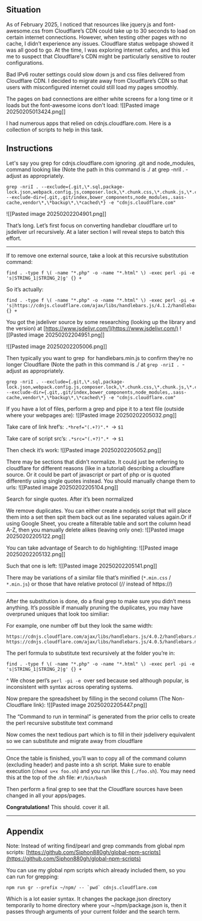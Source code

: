 ## Situation

As of February 2025, I noticed that resources like jquery.js and font-awesome.css from Cloudflare’s CDN could take up to 30 seconds to load on certain internet connections. However, when testing other pages with no cache, I didn’t experience any issues. Cloudflare status webpage showed it was all good to go. At the time, I was exploring internet cafes, and this led me to suspect that Cloudflare's CDN might be particularly sensitive to router configurations.

Bad IPv6 router settings could slow down js and css files delivered from Cloudflare CDN. I decided to migrate away from Cloudflare’s CDN so that users with misconfigured internet could still load my pages smoothly. 

The pages on bad connections are either white screens for a long time or it loads but the font-awesome icons don't load:
![[Pasted image 20250205013424.png]]

I had numerous apps that relied on cdnjs.cloudflare.com. Here is a collection of scripts to help in this task.

## Instructions

Let's say you grep for cdnjs.cloudflare.com ignoring .git and node_modules, command looking like (Note the path in this command is ./ at grep -nriI .  - adjust as appropriately.
```
grep -nriI . --exclude={.git,\*.sql,package-lock.json,webpack.config.js,composer.lock,\*.chunk.css,\*.chunk.js,\*.css.map,\*.js.map} --exclude-dir={.git,.git/index,bower_components,node_modules,.sass-cache,vendor\*,\*backup\*,\*cached\*} -e "cdnjs.cloudflare.com"
```

![[Pasted image 20250202204901.png]]

That’s long. Let’s first focus on converting handlebar cloudflare url to jsdeliver url recursively. At a later section I will reveal steps to batch this effort.

----

If to remove one external source, take a look at this recursive substitution command:
```
find . -type f \( -name "*.php" -o -name "*.html" \) -exec perl -pi -e 's|STRING_1|STRING_2|g' {} +
```

So it’s actually:
```
find . -type f \( -name "*.php" -o -name "*.html" \) -exec perl -pi -e 's|https://cdnjs.cloudflare.com/ajax/libs/handlebars.js/4.1.2/handlebars.min.js|"https://cdn.jsdelivr.net/npm/handlebars@4.1.2/dist/handlebars.min.js|g' {} +
```
You got the jsdeliver source by some researching (looking up the library and the version) at [https://www.jsdelivr.com/](https://www.jsdelivr.com/)
![[Pasted image 20250202204951.png]]

![[Pasted image 20250202205006.png]]

Then typically you want to grep  for handlebars.min.js to confirm they’re no longer Cloudflare (Note the path in this command is ./ at `grep -nriI .`  - adjust as appropriately.
```
grep -nriI . --exclude={.git,\*.sql,package-lock.json,webpack.config.js,composer.lock,\*.chunk.css,\*.chunk.js,\*.css.map,\*.js.map} --exclude-dir={.git,.git/index,bower_components,node_modules,.sass-cache,vendor\*,\*backup\*,\*cached\*} -e "cdnjs.cloudflare.com"
```

If you have a lot of files, perform a grep and pipe it to a text file (outside where your webpages are):
![[Pasted image 20250202205032.png]]  

Take care of link href’s:
`.*href="(.+?)".*`  → `$1` 

Take care of script src’s:
`.*src="(.+?)".*`  → `$1` 

Then check it’s work:
![[Pasted image 20250202205052.png]]

There may be sections that didn’t normalize. It could just be referring to cloudflare for different reasons (like in a tutorial) describing a cloudflare source. Or it could be part of javascript or part of php or is quoted differently using single quotes instead. You should manually change them to urls:
![[Pasted image 20250202205104.png]]

Search for single quotes. After it’s been normalized

We remove duplicates. You can either create a nodejs script that will place them into a set then spit them back out as line separated values again.Or if using Google Sheet, you create a filterable table and sort the column head A-Z, then you manually delete alikes (leaving only one):
![[Pasted image 20250202205122.png]]

You can take advantage of Search to do highlighting:
![[Pasted image 20250202205132.png]]

Such that one is left:
![[Pasted image 20250202205141.png]]

There may be variations of a similar file that’s minified (`*.min.css` /  `*.min.js`) or those that have relative protocol (// instead of https://)

---

After the substitution is done, do a final grep to make sure you didn’t mess anything. It’s possible if manually pruning the duplicates, you may have overpruned uniques that look too similiar:

For example, one number off but they look the same width:
```
https://cdnjs.cloudflare.com/ajax/libs/handlebars.js/4.0.2/handlebars.min.js
https://cdnjs.cloudflare.com/ajax/libs/handlebars.js/4.0.5/handlebars.min.js
```

The perl formula to substitute text recursively at the folder you’re in:
```
find . -type f \( -name "*.php" -o -name "*.html" \) -exec perl -pi -e 's|STRING_1|STRING_2|g' {} +
```
^ We chose perl’s `perl -pi -e`  over sed because sed although popular, is inconsistent with syntax across operating systems.

Now prepare the spreadsheet by filling in the second column (The Non-Cloudflare link):
![[Pasted image 20250202205447.png]]

The “Command to run in terminal” is generated from the prior cells to create the perl recursive substitute text command

Now comes the next tedious part which is to fill in their jsdelivery equivalent so we can substitute and migrate away from cloudflare  

---

Once the table is finished, you’ll wan to copy all of the command column (excluding header) and paste into a sh script. Make sure to enable execution (`chmod u+x foo.sh`) and you run like this (`./foo.sh`). You may need this at the top of the .sh file: `#!/bin/bash`

Then perform a final grep to see that the Cloudflare sources have been changed in all your apps/pages.

**Congratulations!** This should. cover it all.

---
## Appendix

Note: Instead of writing find/pearl and grep commands from global npm scripts:
[https://github.com/Siphon880gh/global-npm-scripts](https://github.com/Siphon880gh/global-npm-scripts)  

You can use my global npm scripts which already included them, so you can run for grepping:
```
npm run gr --prefix ~/npm/ -- `pwd` cdnjs.cloudflare.com
```

Which is a lot easier syntax. It changes the package.json directory temporarily to home directory where your ~/npm/package.json is, then it passes through arguments of your current folder and the search term.